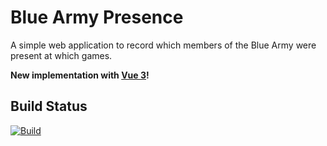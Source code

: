 # Blue Army Presence

A simple web application to record which members of the Blue Army were present at which games.

**New implementation with [Vue 3](https://v3.vuejs.org/)!**

## Build Status

[![Build](https://github.com/SRTigers98/blue-army-presence/actions/workflows/main.yml/badge.svg)](https://github.com/SRTigers98/blue-army-presence/actions/workflows/main.yml)
